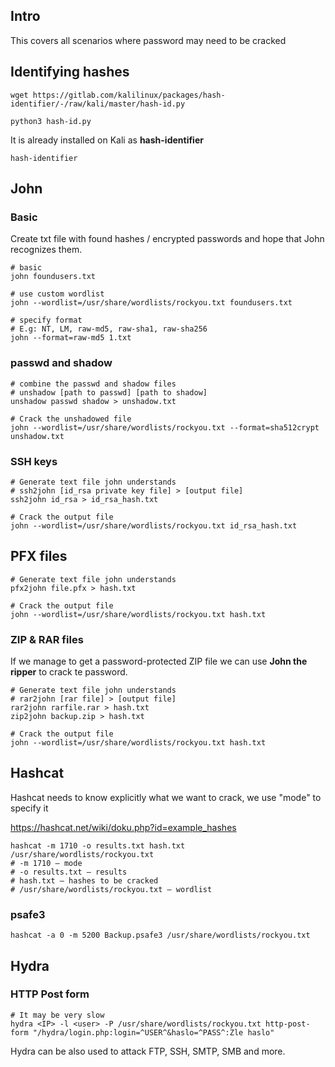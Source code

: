 ## Intro
This covers all scenarios where password may need to be cracked

## Identifying hashes
```
wget https://gitlab.com/kalilinux/packages/hash-identifier/-/raw/kali/master/hash-id.py

python3 hash-id.py
```
It is already installed on Kali as **hash-identifier**
```
hash-identifier
```

## John
### Basic
Create txt file with found hashes / encrypted passwords and hope that John recognizes them.
```
# basic
john foundusers.txt

# use custom wordlist 
john --wordlist=/usr/share/wordlists/rockyou.txt foundusers.txt

# specify format
# E.g: NT, LM, raw-md5, raw-sha1, raw-sha256
john --format=raw-md5 1.txt
```
### passwd and shadow
```
# combine the passwd and shadow files
# unshadow [path to passwd] [path to shadow]
unshadow passwd shadow > unshadow.txt

# Crack the unshadowed file
john --wordlist=/usr/share/wordlists/rockyou.txt --format=sha512crypt unshadow.txt
```
### SSH keys
```
# Generate text file john understands
# ssh2john [id_rsa private key file] > [output file]
ssh2john id_rsa > id_rsa_hash.txt

# Crack the output file
john --wordlist=/usr/share/wordlists/rockyou.txt id_rsa_hash.txt
```

## PFX files
```
# Generate text file john understands
pfx2john file.pfx > hash.txt

# Crack the output file
john --wordlist=/usr/share/wordlists/rockyou.txt hash.txt
```

### ZIP & RAR files
If we manage to get a password-protected ZIP file we can use **John the ripper** to crack te password.
```
# Generate text file john understands
# rar2john [rar file] > [output file]
rar2john rarfile.rar > hash.txt
zip2john backup.zip > hash.txt

# Crack the output file
john --wordlist=/usr/share/wordlists/rockyou.txt hash.txt
```

## Hashcat
Hashcat needs to know explicitly what we want to crack, we use "mode" to specify it

https://hashcat.net/wiki/doku.php?id=example_hashes
```
hashcat -m 1710 -o results.txt hash.txt /usr/share/wordlists/rockyou.txt
# -m 1710 – mode
# -o results.txt – results
# hash.txt – hashes to be cracked
# /usr/share/wordlists/rockyou.txt – wordlist
```
### psafe3
```
hashcat -a 0 -m 5200 Backup.psafe3 /usr/share/wordlists/rockyou.txt
```

## Hydra
### HTTP Post form
```
# It may be very slow
hydra <IP> -l <user> -P /usr/share/wordlists/rockyou.txt http-post-form "/hydra/login.php:login=^USER^&haslo=^PASS^:Zle haslo"
```
Hydra can be also used to attack FTP, SSH, SMTP, SMB and more. 
